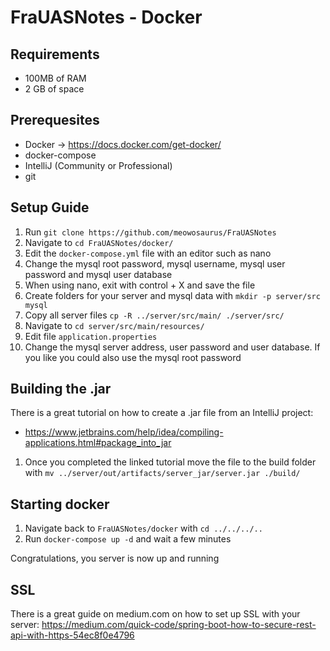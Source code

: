 # FraUASNotes - Docker

## Requirements
* 100MB of RAM
* 2 GB of space

## Prerequesites
* Docker -> https://docs.docker.com/get-docker/ 
* docker-compose
* IntelliJ (Community or Professional)
* git

## Setup Guide
1. Run `git clone https://github.com/meowosaurus/FraUASNotes`
1. Navigate to `cd FraUASNotes/docker/` 
1. Edit the `docker-compose.yml` file with an editor such as nano
1. Change the mysql root password, mysql username, mysql user password and mysql user database
1. When using nano, exit with control + X and save the file
1. Create folders for your server and mysql data with `mkdir -p server/src mysql`
1. Copy all server files `cp -R ../server/src/main/ ./server/src/`
1. Navigate to `cd server/src/main/resources/`
1. Edit file `application.properties`
1. Change the mysql server address, user password and user database. If you like you could also use the mysql root password

## Building the .jar
There is a great tutorial on how to create a .jar file from an IntelliJ project: 
- https://www.jetbrains.com/help/idea/compiling-applications.html#package_into_jar

1. Once you completed the linked tutorial move the file to the build folder with `mv ../server/out/artifacts/server_jar/server.jar ./build/`

## Starting docker

1. Navigate back to `FraUASNotes/docker` with `cd ../../../..`
1. Run `docker-compose up -d` and wait a few minutes

Congratulations, you server is now up and running

## SSL
There is a great guide on medium.com on how to set up SSL with your server: https://medium.com/quick-code/spring-boot-how-to-secure-rest-api-with-https-54ec8f0e4796
